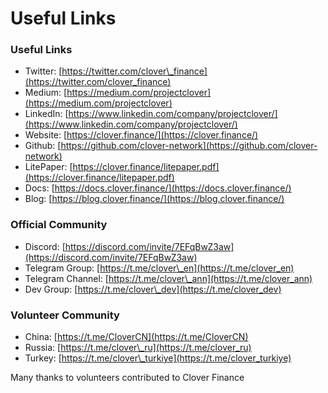 # Useful Links

### Useful Links

* Twitter: [https://twitter.com/clover\_finance](https://twitter.com/clover_finance)
* Medium: [https://medium.com/projectclover](https://medium.com/projectclover)
* LinkedIn: [https://www.linkedin.com/company/projectclover/](https://www.linkedin.com/company/projectclover/)
* Website: [https://clover.finance/](https://clover.finance/)
* Github: [https://github.com/clover-network](https://github.com/clover-network)
* LitePaper: [https://clover.finance/litepaper.pdf](https://clover.finance/litepaper.pdf)
* Docs: [https://docs.clover.finance/](https://docs.clover.finance/)
* Blog: [https://blog.clover.finance/](https://blog.clover.finance/)

### Official Community

* Discord: [https://discord.com/invite/7EFqBwZ3aw](https://discord.com/invite/7EFqBwZ3aw)
* Telegram Group: [https://t.me/clover\_en](https://t.me/clover_en)
* Telegram Channel: [https://t.me/clover\_ann](https://t.me/clover_ann)
* Dev Group: [https://t.me/clover\_dev](https://t.me/clover_dev)

### Volunteer Community

* China: [https://t.me/CloverCN](https://t.me/CloverCN)
* Russia: [https://t.me/clover\_ru](https://t.me/clover_ru)
* Turkey: [https://t.me/clover\_turkiye](https://t.me/clover_turkiye)

Many thanks to volunteers contributed to Clover Finance

